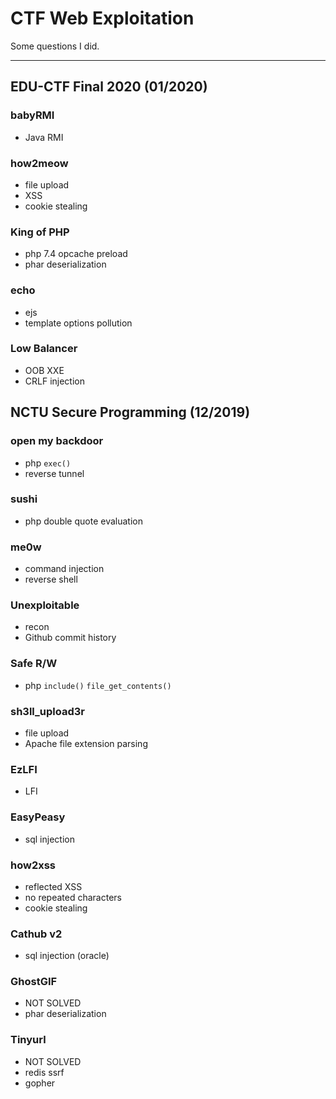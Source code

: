 # CTF Web Exploitation

Some questions I did.

---

## EDU-CTF Final 2020 (01/2020)

### babyRMI

- Java RMI

### how2meow

- file upload
- XSS
- cookie stealing

### King of PHP

- php 7.4 opcache preload
- phar deserialization

### echo

- ejs
- template options pollution

### Low Balancer

- OOB XXE
- CRLF injection

## NCTU Secure Programming (12/2019)

### open my backdoor

- php `exec()`
- reverse tunnel

### sushi

- php double quote evaluation

### me0w

- command injection
- reverse shell

### Unexploitable

- recon
- Github commit history

### Safe R/W

- php `include()` `file_get_contents()`

### sh3ll_upload3r

- file upload
- Apache file extension parsing

### EzLFI

- LFI

### EasyPeasy

- sql injection

### how2xss

- reflected XSS
- no repeated characters
- cookie stealing

### Cathub v2

- sql injection (oracle)

### GhostGIF

- NOT SOLVED
- phar deserialization

### Tinyurl

- NOT SOLVED
- redis ssrf
- gopher
